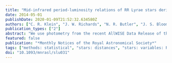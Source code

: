 ```yaml
---
title: "Mid-infrared period-luminosity relations of RR Lyrae stars derived from the AllWISE Data Release."
date: 2014-05-01
publishDate: 2020-01-09T21:52:32.634580Z
authors: ["C. R. Klein", "J. W. Richards", "N. R. Butler", "J. S. Bloom"]
publication_types: ["2"]
abstract: "We use photometry from the recent AllWISE Data Release of the Wide-field Infrared Survey Explorer (WISE) of 129 calibration stars, combined with prior distances obtained from the established M$_V$-[Fe/H] relation and Hubble Space Telescope trigonometric parallax, to derive mid-infrared period-luminosity relations for RR Lyrae pulsating variable stars. We derive relations in the W1, W2 and W3 wavebands (3.4, 4.6 and 12 μm, respectively), and for each of the two main RR Lyrae sub-types (RRab and RRc). We report an error on the period-luminosity relation slope for RRab stars of 0.2. We also fit posterior distances for the calibration catalogue and find a median fractional distance error of 0.8 per cent. L111"
featured: false
publication: "*Monthly Notices of the Royal Astronomical Society*"
tags: ["methods: statistical", "stars: distances", "stars: variables: RR Lyrae", "infrared: stars", "Astrophysics - Solar and Stellar Astrophysics"]
doi: "10.1093/mnrasl/slu031"
---
```


